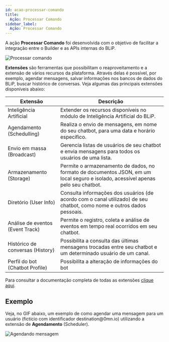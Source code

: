 ```yaml
---
id: acao-processar-comando
title:
  Ação: Processar Comando
sidebar_label:
  Ação: Processar Comando
---
```


A ação **Processar Comando** foi desenvolvida com o objetivo de facilitar a integração entre o Builder e as APIs internas do BLiP.

![Processar comando](/img/builder/builder-acao-processar-comando-1.png)

**Extensões** são ferramentas que possibilitam o reaproveitamento e a extensão de vários recursos da plataforma. Através delas é possível, por exemplo, agendar mensagens, salvar informações nos bancos de dados do BLiP, buscar histórico de conversas. Veja algumas das principais extensões disponíveis abaixo:

| Extensão                         | Descrição                                                                                                                                                                                        |
| -------------------------------- | ------------------------------------------------------------------------------------------------------------------------------------------------------------------------------------------------ |
| Inteligência Artificial          | Extender os recursos disponíveis no módulo de Inteligência Artificial do BLiP.                                                     | [Saiba mais](https://docs.blip.ai/#artificial-intelligence) |
| Agendamento (Schedulling)        | Realiza o envio de mensagens, em nome do seu chatbot, para uma data e horário específico.                                        | [Saiba mais](https://docs.blip.ai/#schedule)                  |
| Envio em massa (Broadcast)       | Gerencia listas de usuários de seu chatbot e envia mensagens para todos os usuários de uma lista.                             | [Saiba mais](https://docs.blip.ai/#broadcast)                    |
| Armazenamento (Storage)          | Permite o armazenamento de dados, no formato de documentos JSON, em um local seguro e isolado, acessível apenas pelo seu chatbot. | [Saiba mais](https://docs.blip.ai/#bucket)                   |
| Diretório (User Info)            | Consulta informações dos usuários (de acordo com o canal utilizado) de seu chatbot, como nome e outros dados pessoais.            | [Saiba mais](https://docs.blip.ai/#user-info)                |
| Análise de eventos (Event Track) | Permite o registro, coleta e análise de eventos em tempo real ocorridos em seu chatbot.                                   | [Saiba mais](https://docs.blip.ai/#event-analysis)                   |
| Histórico de conversas (History) | Possibilita a consulta das últimas mensagens trocadas entre seu chatbot e um determinado usuário de um canal.             | [Saiba mais](https://docs.blip.ai/#chat-history)                     |
| Perfil do bot (Chatbot Profile)  | Possibilita a alteração de informações do bot                                                                              | [Saiba mais](https://docs.blip.ai/#chatbot-profile)                 |

Para consultar a documentação completa de todas as extensões [clique aqui](https://docs.blip.ai/#extensions).

## Exemplo

Veja, no GIF abaixo, um exemplo de como agendar uma mensagem para um usuário (fictício com identificador destination@<span>0mn.io</span>) utilizando a extensão de **Agendamento** (Scheduler).

![Agendando mensagem](/img/builder/builder-acao-processar-comando-2.gif)



